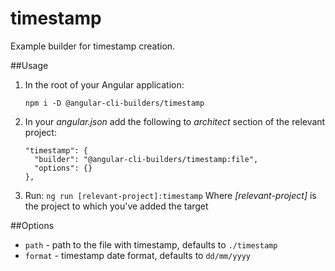 # timestamp
Example builder for timestamp creation.

##Usage

  1. In the root of your Angular application:
        ```
        npm i -D @angular-cli-builders/timestamp
        ```
  2. In your _angular.json_ add the following to _architect_ section of the relevant project:
  
        ```
        "timestamp": {
          "builder": "@angular-cli-builders/timestamp:file",
          "options": {}
        },
        ```
  3. Run: `ng run [relevant-project]:timestamp`
     Where _[relevant-project]_ is the project to which you've added the target 

##Options

 - `path` - path to the file with timestamp, defaults to `./timestamp`
 - `format` - timestamp date format, defaults to `dd/mm/yyyy`